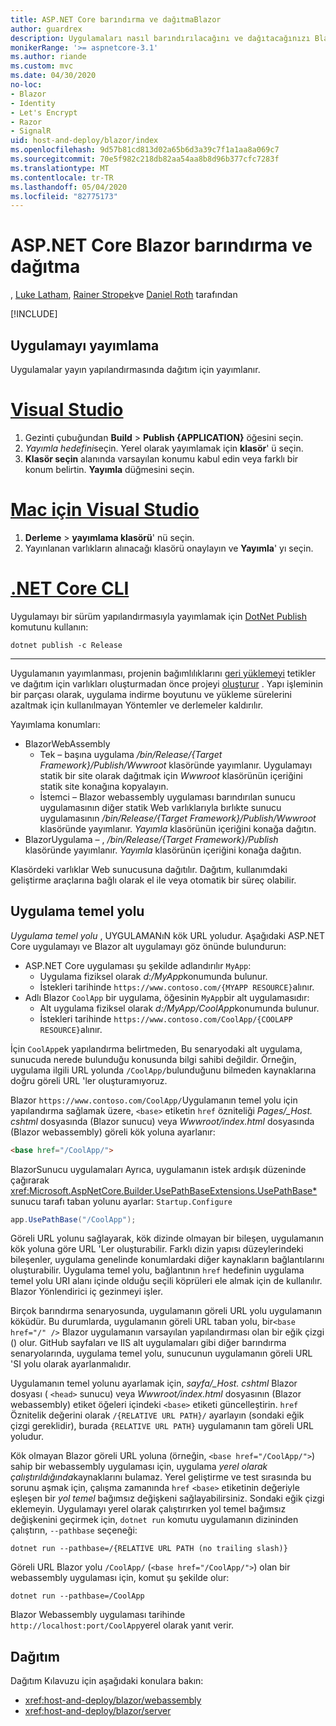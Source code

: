 ```yaml
---
title: ASP.NET Core barındırma ve dağıtmaBlazor
author: guardrex
description: Uygulamaları nasıl barındırılacağını ve dağıtacağınızı Blazor öğrenin.
monikerRange: '>= aspnetcore-3.1'
ms.author: riande
ms.custom: mvc
ms.date: 04/30/2020
no-loc:
- Blazor
- Identity
- Let's Encrypt
- Razor
- SignalR
uid: host-and-deploy/blazor/index
ms.openlocfilehash: 9d57b81cd813d02a65b6d3a39c7f1a1aa8a069c7
ms.sourcegitcommit: 70e5f982c218db82aa54aa8b8d96b377cfc7283f
ms.translationtype: MT
ms.contentlocale: tr-TR
ms.lasthandoff: 05/04/2020
ms.locfileid: "82775173"
---
```

# <a name="host-and-deploy-aspnet-core-blazor"></a>ASP.NET Core Blazor barındırma ve dağıtma

, [Luke Latham](https://github.com/guardrex), [Rainer Stropek](https://www.timecockpit.com)ve [Daniel Roth](https://github.com/danroth27) tarafından

[!INCLUDE[](~/includes/blazorwasm-preview-notice.md)]

## <a name="publish-the-app"></a>Uygulamayı yayımlama

Uygulamalar yayın yapılandırmasında dağıtım için yayımlanır.

# <a name="visual-studio"></a>[Visual Studio](#tab/visual-studio)

1. Gezinti çubuğundan **Build** > **Publish {APPLICATION}** öğesini seçin.
1. *Yayımla hedefini*seçin. Yerel olarak yayımlamak için **klasör**' ü seçin.
1. **Klasör seçin** alanında varsayılan konumu kabul edin veya farklı bir konum belirtin. **Yayımla** düğmesini seçin.

# <a name="visual-studio-for-mac"></a>[Mac için Visual Studio](#tab/visual-studio-mac)

1. **Derleme** > **yayımlama klasörü**' nü seçin.
1. Yayınlanan varlıkların alınacağı klasörü onaylayın ve **Yayımla**' yı seçin.

# <a name="net-core-cli"></a>[.NET Core CLI](#tab/netcore-cli)

Uygulamayı bir sürüm yapılandırmasıyla yayımlamak için [DotNet Publish](/dotnet/core/tools/dotnet-publish) komutunu kullanın:

```dotnetcli
dotnet publish -c Release
```

---

Uygulamanın yayımlanması, projenin bağımlılıklarını [geri yüklemeyi](/dotnet/core/tools/dotnet-restore) tetikler ve dağıtım için varlıkları oluşturmadan önce projeyi [oluşturur](/dotnet/core/tools/dotnet-build) . Yapı işleminin bir parçası olarak, uygulama indirme boyutunu ve yükleme sürelerini azaltmak için kullanılmayan Yöntemler ve derlemeler kaldırılır.

Yayımlama konumları:

* BlazorWebAssembly
  * Tek &ndash; başına uygulama */bin/Release/{Target Framework}/Publish/Wwwroot* klasöründe yayımlanır. Uygulamayı statik bir site olarak dağıtmak için *Wwwroot* klasörünün içeriğini statik site konağına kopyalayın.
  * İstemci &ndash; Blazor webassembly uygulaması barındırılan sunucu uygulamasının diğer statik Web varlıklarıyla bırlıkte sunucu uygulamasının */bin/Release/{Target Framework}/Publish/Wwwroot* klasöründe yayımlanır. *Yayımla* klasörünün içeriğini konağa dağıtın.
* BlazorUygulama &ndash; , */bin/Release/{Target Framework}/Publish* klasöründe yayımlanır. *Yayımla* klasörünün içeriğini konağa dağıtın.

Klasördeki varlıklar Web sunucusuna dağıtılır. Dağıtım, kullanımdaki geliştirme araçlarına bağlı olarak el ile veya otomatik bir süreç olabilir.

## <a name="app-base-path"></a>Uygulama temel yolu

*Uygulama temel yolu* , UYGULAMANıN kök URL yoludur. Aşağıdaki ASP.NET Core uygulamayı ve Blazor alt uygulamayı göz önünde bulundurun:

* ASP.NET Core uygulaması şu şekilde adlandırılır `MyApp`:
  * Uygulama fiziksel olarak *d:/MyApp*konumunda bulunur.
  * İstekleri tarihinde `https://www.contoso.com/{MYAPP RESOURCE}`alınır.
* Adlı Blazor `CoolApp` bir uygulama, öğesinin `MyApp`bir alt uygulamasıdır:
  * Alt uygulama fiziksel olarak *d:/MyApp/CoolApp*konumunda bulunur.
  * İstekleri tarihinde `https://www.contoso.com/CoolApp/{COOLAPP RESOURCE}`alınır.

İçin `CoolApp`ek yapılandırma belirtmeden, Bu senaryodaki alt uygulama, sunucuda nerede bulunduğu konusunda bilgi sahibi değildir. Örneğin, uygulama ilgili URL yolunda `/CoolApp/`bulunduğunu bilmeden kaynaklarına doğru göreli URL 'ler oluşturamıyoruz.

Blazor `https://www.contoso.com/CoolApp/`Uygulamanın temel yolu için yapılandırma sağlamak üzere, `<base>` etiketin `href` özniteliği *Pages/_Host. cshtml* dosyasında (Blazor sunucu) veya *Wwwroot/index.html* dosyasında (Blazor webassembly) göreli kök yoluna ayarlanır:

```html
<base href="/CoolApp/">
```

BlazorSunucu uygulamaları Ayrıca, uygulamanın istek ardışık düzeninde çağırarak <xref:Microsoft.AspNetCore.Builder.UsePathBaseExtensions.UsePathBase*> sunucu tarafı taban yolunu ayarlar: `Startup.Configure`

```csharp
app.UsePathBase("/CoolApp");
```

Göreli URL yolunu sağlayarak, kök dizinde olmayan bir bileşen, uygulamanın kök yoluna göre URL 'Ler oluşturabilir. Farklı dizin yapısı düzeylerindeki bileşenler, uygulama genelinde konumlardaki diğer kaynakların bağlantılarını oluşturabilir. Uygulama temel yolu, bağlantının `href` hedefinin uygulama temel yolu URI alanı içinde olduğu seçili köprüleri ele almak için de kullanılır. Blazor Yönlendirici iç gezinmeyi işler.

Birçok barındırma senaryosunda, uygulamanın göreli URL yolu uygulamanın köküdür. Bu durumlarda, uygulamanın göreli URL taban yolu, bir`<base href="/" />` Blazor uygulamanın varsayılan yapılandırması olan bir eğik çizgi () olur. GitHub sayfaları ve IIS alt uygulamaları gibi diğer barındırma senaryolarında, uygulama temel yolu, sunucunun uygulamanın göreli URL 'SI yolu olarak ayarlanmalıdır.

Uygulamanın temel yolunu ayarlamak için, *sayfa/_Host. cshtml* Blazor dosyası ( `<head>` sunucu) veya *Wwwroot/index.html* dosyasının (Blazor webassembly) etiket öğeleri içindeki `<base>` etiketi güncelleştirin. `href` Öznitelik değerini olarak `/{RELATIVE URL PATH}/` ayarlayın (sondaki eğik çizgi gereklidir), burada `{RELATIVE URL PATH}` uygulamanın tam göreli URL yoludur.

Kök olmayan Blazor göreli URL yoluna (örneğin, `<base href="/CoolApp/">`) sahip bir webassembly uygulaması için, uygulama *yerel olarak çalıştırıldığında*kaynaklarını bulamaz. Yerel geliştirme ve test sırasında bu sorunu aşmak için, çalışma zamanında `href` `<base>` etiketinin değeriyle eşleşen bir *yol temel* bağımsız değişkeni sağlayabilirsiniz. Sondaki eğik çizgi eklemeyin. Uygulamayı yerel olarak çalıştırırken yol temel bağımsız değişkenini geçirmek için, `dotnet run` komutu uygulamanın dizininden çalıştırın, `--pathbase` seçeneği:

```dotnetcli
dotnet run --pathbase=/{RELATIVE URL PATH (no trailing slash)}
```

Göreli URL Blazor yolu `/CoolApp/` (`<base href="/CoolApp/">`) olan bir webassembly uygulaması için, komut şu şekilde olur:

```dotnetcli
dotnet run --pathbase=/CoolApp
```

Blazor Webassembly uygulaması tarihinde `http://localhost:port/CoolApp`yerel olarak yanıt verir.

## <a name="deployment"></a>Dağıtım

Dağıtım Kılavuzu için aşağıdaki konulara bakın:

* <xref:host-and-deploy/blazor/webassembly>
* <xref:host-and-deploy/blazor/server>
